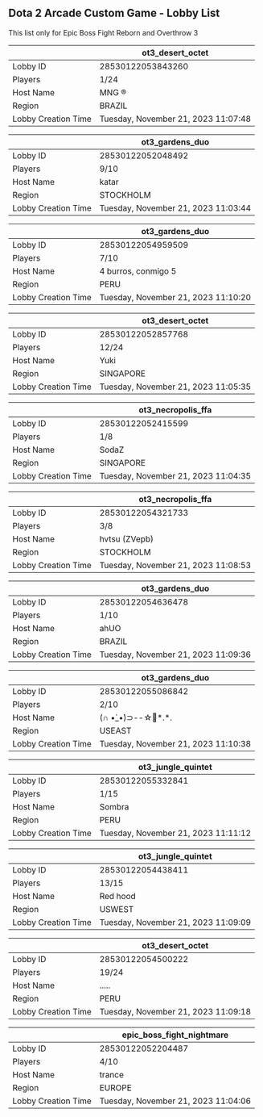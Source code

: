 ## Dota 2 Arcade Custom Game - Lobby List

This list only for Epic Boss Fight Reborn and Overthrow 3

|  | ot3_desert_octet |
| ------ | ------ |
| Lobby ID | 28530122053843260 |
| Players | 1/24 |
| Host Name | MNG ® |
| Region | BRAZIL |
| Lobby Creation Time | Tuesday, November 21, 2023 11:07:48 |


|  | ot3_gardens_duo |
| ------ | ------ |
| Lobby ID | 28530122052048492 |
| Players | 9/10 |
| Host Name | katar |
| Region | STOCKHOLM |
| Lobby Creation Time | Tuesday, November 21, 2023 11:03:44 |


|  | ot3_gardens_duo |
| ------ | ------ |
| Lobby ID | 28530122054959509 |
| Players | 7/10 |
| Host Name | 4 burros, conmigo 5 |
| Region | PERU |
| Lobby Creation Time | Tuesday, November 21, 2023 11:10:20 |


|  | ot3_desert_octet |
| ------ | ------ |
| Lobby ID | 28530122052857768 |
| Players | 12/24 |
| Host Name | Yuki |
| Region | SINGAPORE |
| Lobby Creation Time | Tuesday, November 21, 2023 11:05:35 |


|  | ot3_necropolis_ffa |
| ------ | ------ |
| Lobby ID | 28530122052415599 |
| Players | 1/8 |
| Host Name | SodaZ |
| Region | SINGAPORE |
| Lobby Creation Time | Tuesday, November 21, 2023 11:04:35 |


|  | ot3_necropolis_ffa |
| ------ | ------ |
| Lobby ID | 28530122054321733 |
| Players | 3/8 |
| Host Name | hvtsu (ZVepb) |
| Region | STOCKHOLM |
| Lobby Creation Time | Tuesday, November 21, 2023 11:08:53 |


|  | ot3_gardens_duo |
| ------ | ------ |
| Lobby ID | 28530122054636478 |
| Players | 1/10 |
| Host Name | ahUO |
| Region | BRAZIL |
| Lobby Creation Time | Tuesday, November 21, 2023 11:09:36 |


|  | ot3_gardens_duo |
| ------ | ------ |
| Lobby ID | 28530122055086842 |
| Players | 2/10 |
| Host Name | (∩ •̀_•́)⊃--☆ﾟ*.*. |
| Region | USEAST |
| Lobby Creation Time | Tuesday, November 21, 2023 11:10:38 |


|  | ot3_jungle_quintet |
| ------ | ------ |
| Lobby ID | 28530122055332841 |
| Players | 1/15 |
| Host Name | Sombra |
| Region | PERU |
| Lobby Creation Time | Tuesday, November 21, 2023 11:11:12 |


|  | ot3_jungle_quintet |
| ------ | ------ |
| Lobby ID | 28530122054438411 |
| Players | 13/15 |
| Host Name | Red hood |
| Region | USWEST |
| Lobby Creation Time | Tuesday, November 21, 2023 11:09:09 |


|  | ot3_desert_octet |
| ------ | ------ |
| Lobby ID | 28530122054500222 |
| Players | 19/24 |
| Host Name | ..... |
| Region | PERU |
| Lobby Creation Time | Tuesday, November 21, 2023 11:09:18 |


|  | epic_boss_fight_nightmare |
| ------ | ------ |
| Lobby ID | 28530122052204487 |
| Players | 4/10 |
| Host Name | trance |
| Region | EUROPE |
| Lobby Creation Time | Tuesday, November 21, 2023 11:04:06 |


